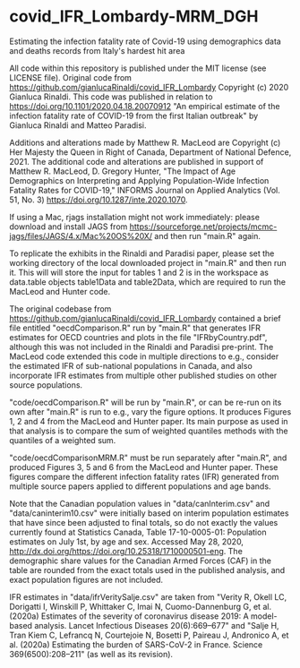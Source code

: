 # covid_IFR_Lombardy-MRM_DGH
Estimating the infection fatality rate of Covid-19 using demographics data and deaths records from Italy's hardest hit area

All code within this repository is published under the MIT license (see LICENSE file).  Original code from https://github.com/gianlucaRinaldi/covid_IFR_Lombardy Copyright (c) 2020 Gianluca Rinaldi. This code was published in relation to https://doi.org/10.1101/2020.04.18.20070912 "An empirical estimate of the infection fatality rate of COVID-19 from the first Italian outbreak" by Gianluca Rinaldi and Matteo Paradisi. 

Additions and alterations made by Matthew R. MacLeod are Copyright (c) Her Majesty the Queen in Right of Canada, Department of National Defence, 2021. The additional code and alterations are published in support of Matthew R. MacLeod, D. Gregory Hunter, "The Impact of Age Demographics on Interpreting and Applying Population-Wide Infection Fatality Rates for COVID-19," INFORMS Journal on Applied Analytics (Vol. 51, No. 3)  https://doi.org/10.1287/inte.2020.1070.

If using a Mac, rjags installation might not work immediately: please download and install JAGS from 
https://sourceforge.net/projects/mcmc-jags/files/JAGS/4.x/Mac%20OS%20X/ 
and then run "main.R" again.

To replicate the exhibits in the Rinaldi and Paradisi paper, please set the working directory of the local downloaded project in "main.R" and then run it.  This will will store the input for tables 1 and 2 is in the workspace as data.table objects table1Data and table2Data, which are required to run the MacLeod and Hunter code.

The original codebase from https://github.com/gianlucaRinaldi/covid_IFR_Lombardy contained a brief file entitled "oecdComparison.R" run by "main.R" that generates IFR estimates for OECD countries and plots in the file "IFRbyCountry.pdf", although this was not included in the Rinaldi and Paradisi pre-print. The MacLeod code extended this code in multiple directions to e.g., consider the estimated IFR of sub-national populations in Canada, and also incorporate IFR estimates from multiple other published studies on other source populations.

"code/oecdComparison.R" will be run by "main.R", or can be re-run on its own after "main.R" is run to e.g., vary the figure options.  It produces Figures 1, 2 and 4 from the MacLeod and Hunter paper.  Its main purpose as used in that analysis is to compare the sum of weighted quantiles methods with the quantiles of a weighted sum.  

"code/oecdComparisonMRM.R" must be run separately after "main.R", and produced Figures 3, 5 and 6 from the MacLeod and Hunter paper. These figures compare the different infection fatality rates (IFR) generated from multiple source papers applied to different populations and age bands.

Note that the Canadian population values in "data/canInterim.csv" and "data/caninterim10.csv" were initially based on interim population estimates that have since been adjusted to final totals, so do not exactly the values currently found at Statistics Canada, Table 17-10-0005-01: Population estimates on July 1st, by age and sex. Accessed May 28, 2020, http://dx.doi.org/https://doi.org/10.25318/1710000501-eng. The demographic share values for the Canadian Armed Forces (CAF) in the table are rounded from the exact totals used in the published analysis, and exact population figures are not included. 


IFR estimates in "data/ifrVeritySalje.csv" are taken from "Verity R, Okell LC, Dorigatti I, Winskill P, Whittaker C, Imai N, Cuomo-Dannenburg G, et al. (2020a) Estimates of the severity of coronavirus disease 2019: A model-based analysis. Lancet Infectious Diseases 20(6):669–677" and "Salje H, Tran Kiem C, Lefrancq N, Courtejoie N, Bosetti P, Paireau J, Andronico A, et al. (2020a) Estimating the burden of SARS-CoV-2 in France. Science 369(6500):208–211" (as well as its revision).
